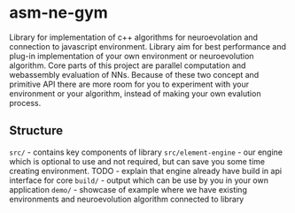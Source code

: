 # asm-ne-gym
Library for implementation of c++ algorithms for neuroevolation and connection to javascript environment.
Library aim for best performance and plug-in implementation of your own environment or neuroevolution algorithm.
Core parts of this project are parallel computation and webassembly evaluation of NNs. Because of these two concept and primitive API there are more room for you to experiment with your environment or your algorithm, instead of making your own evalution process.

Structure
----
`src/` - contains key components of library
`src/element-engine` - our engine which is optional to use and not required, but can save you some time creating environment. TODO - explain that engine already have build in api interface for core
`build/` - output which can be use by you in your own application
`demo/` - showcase of example where we have existing environments and neuroevolution algorithm connected to library